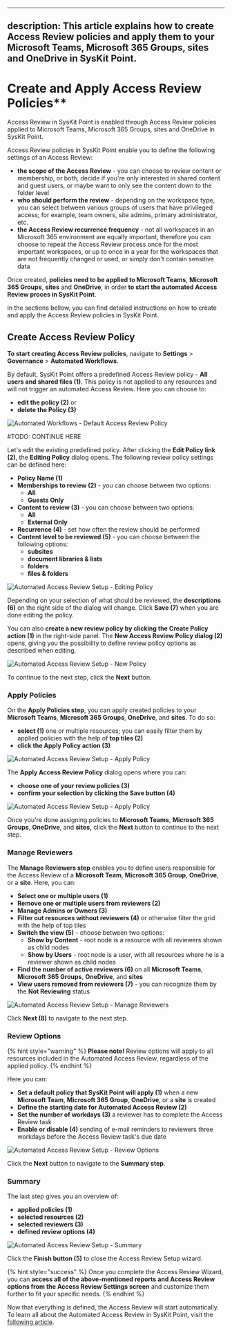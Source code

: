 
---
description: This article explains how to create Access Review policies and apply them to your Microsoft Teams, Microsoft 365 Groups, sites and OneDrive in SysKit Point.
---


# Create and Apply Access Review Policies**

Access Review in SysKit Point is enabled through Access Review policies applied to Microsoft Teams, Microsoft 365 Groups, sites and OneDrive in SysKit Point.

Access Review policies in SysKit Point enable you to define the following settings of an Access Review:
* **the scope of the Access Review** - you can choose to review content or membership, or both, decide if you're only interested in shared content and guest users, or maybe want to only see the content down to the folder level
* **who should perform the review** - depending on the workspace type, you can select between various groups of users that have privileged access; for example, team owners, site admins, primary administrator, etc.
* **the Access Review recurrence frequency** - not all workspaces in an Microsoft 365 environment are equally important, therefore you can choose to repeat the Access Review process once for the most important workspaces, or up to once in a year for the workspaces that are not frequently changed or used, or simply don't contain sensitive data

Once created, **policies need to be applied to Microsoft Teams**, **Microsoft 365 Groups**, **sites** and **OneDrive**, in order **to start the automated Access Review proces in SysKit Point**.

In the sections bellow, you can find detailed instructions on how to create and apply the Access Review policies in SysKit Point.

## Create Access Review Policy

**To start creating Access Review policies**, navigate to **Settings** > **Governance** > **Automated Workflows**.

By default, SysKit Point offers a predefined Access Review policy - **All users and shared files \(1\)**. 
This policy is not applied to any resources and will not trigger an automated Access Review.
Here you can choose to:
* **edit the policy \(2\)** or
* **delete the Policy \(3\)** 

![Automated Workflows - Default Access Review Policy](../../.gitbook/assets/create-access-review-policies_default-policy.png)

#TODO: CONTINUE HERE

Let's edit the existing predefined policy. After clicking the **Edit Policy link \(2\)**, the **Editing Policy** dialog opens. The following review policy settings can be defined here:

* **Policy Name \(1\)**
* **Memberships to review \(2\)** - you can choose between two options:
  * **All**
  * **Guests Only**
* **Content to review \(3\)** - you can choose between two options:
  * **All** 
  * **External Only**
* **Recurrence \(4\)** - set how often the review should be performed
* **Content level to be reviewed \(5\)** - you can choose between the following options:
  * **subsites**
  * **document libraries & lists**
  * **folders**
  * **files & folders**

![Automated Access Review Setup - Editing Policy](../../.gitbook/assets/enable-permissions-review_editing-policy.png)

Depending on your selection of what should be reviewed, the **descriptions \(6\)** on the right side of the dialog will change. Click **Save \(7\)** when you are done editing the policy.

You can also **create a new review policy by clicking the Create Policy action \(1\)** in the right-side panel. The **New Access Review Policy dialog \(2\)** opens, giving you the possibility to define review policy options as described when editing.

![Automated Access Review Setup - New Policy](../../.gitbook/assets/enable-permissions-review_new-policy.png)

To continue to the next step, click the **Next** button.

### **Apply Policies**

On the **Apply Policies step**, you can apply created policies to your **Microsoft Teams**, **Microsoft 365 Groups**, **OneDrive**, and **sites**. To do so:

* **select \(1\)** one or multiple resources; you can easily filter them by applied policies with the help of **top tiles \(2\)**
* **click the Apply Policy action \(3\)**

![Automated Access Review Setup - Apply Policy](../../.gitbook/assets/enable-permissions-review_apply-policies.png)

The **Apply Access Review Policy** dialog opens where you can:

* **choose one of your review policies \(3\)**
* **confirm your selection by clicking the Save button \(4\)**

![Automated Access Review Setup - Apply Policy](../../.gitbook/assets/enable-permissions-review_apply-policy-dialog.png)

Once you're done assigning policies to **Microsoft Teams**, **Microsoft 365 Groups**, **OneDrive**, and **sites,** click the **Next** button to continue to the next step.

### **Manage Reviewers**

The **Manage Reviewers step** enables you to define users responsible for the Access Review of a **Microsoft Team**, **Microsoft 365 Group**, **OneDrive**, or a **site**. Here, you can:

* **Select one or multiple users \(1\)**
* **Remove one or multiple users from reviewers \(2\)**
* **Manage Admins or Owners \(3\)**
* **Filter out resources without reviewers \(4\)** or otherwise filter the grid with the help of top tiles
* **Switch the view \(5\)** - choose between two options:
  * **Show by Content** - root node is a resource with all reviewers shown as child nodes
  * **Show by Users** - root node is a user, with all resources where he is a reviewer shown as child nodes
* **Find the number of active reviewers \(6\)** on all **Microsoft Teams**, **Microsoft 365 Groups**, **OneDrive**, and **sites**
* **View users removed from reviewers \(7\)** - you can recognize them by the **Not Reviewing** status

![Automated Access Review Setup - Manage Reviewers](../../.gitbook/assets/enable-permissions-review_manage-reviewers.png)

Click **Next \(8\)** to navigate to the next step.

### **Review Options**

{% hint style="warning" %}
**Please note!** Review options will apply to all resources included in the Automated Access Review, regardless of the applied policy.
{% endhint %}

Here you can:

* **Set a default policy that SysKit Point will apply \(1\)** when a new **Microsoft Team**, **Microsoft 365 Group**, **OneDrive**, or a **site** is created
* **Define the starting date for Automated Access Review \(2\)**
* **Set the number of workdays \(3\)** a reviewer has to complete the Access Review task
* **Enable or disable \(4\)** sending of e-mail reminders to reviewers three workdays before the Access Review task's due date

![Automated Access Review Setup - Review Options](../../.gitbook/assets/enable-permissions-review_review-options.png)

Click the **Next** button to navigate to the **Summary step**.

### **Summary**

The last step gives you an overview of:

* **applied policies \(1\)**
* **selected resources \(2\)**
* **selected reviewers \(3\)**
* **defined review options \(4\)**

![Automated Access Review Setup - Summary](../../.gitbook/assets/enable-permissions-review_summary.png)

Click the **Finish button \(5\)** to close the Access Review Setup wizard.

{% hint style="success" %}
Once you complete the Access Review Wizard, you can **access all of the above-mentioned reports and Access Review options from the Access Review Settings screen** and customize them further to fit your specific needs.
{% endhint %}

Now that everything is defined, the Access Review will start automatically. To learn all about the Automated Access Review in SysKit Point, visit the [following article](permissions-review.md).

